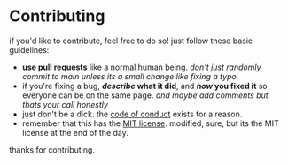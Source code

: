 # Contributing

if you'd like to contribute, feel free to do so! just follow these basic guidelines:

- **use pull requests** like a normal human being. *don't just randomly commit to main unless its a small change like fixing a typo.*
- if you're fixing a bug, **_describe_ what it did**, and **_how_ you fixed it** so everyone can be on the same page. *and maybe add comments but thats your call honestly*
- just don't be a dick. the [code of conduct](https://github.com/sparkhere-sys/wahoo/blob/main/CODE_OF_CONDUCT.md) exists for a reason.
- remember that this has the [MIT license](https://github.com/sparkhere-sys/wahoo/blob/main/LICENSE). modified, sure, but its the MIT license at the end of the day.

thanks for contributing.
